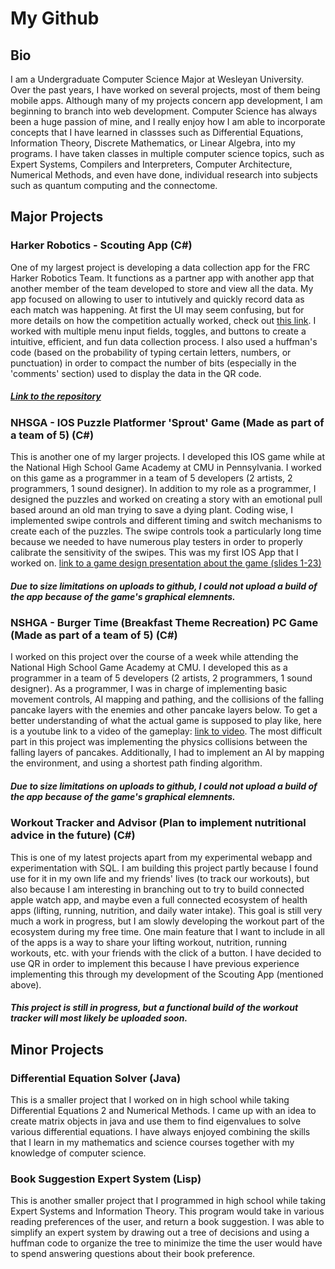 # My Github

## Bio
I am a Undergraduate Computer Science Major at Wesleyan University. Over the past years, I have worked on several projects, most of them being mobile apps. Although many of my projects concern app development, I am beginning to branch into web development. Computer Science has always been a huge passion of mine, and I really enjoy how I am able to incorporate concepts that I have learned in classses such as Differential Equations, Information Theory, Discrete Mathematics, or Linear Algebra, into my programs. I have taken classes in multiple computer science topics, such as Expert Systems, Compilers and Interpreters, Computer Architecture, Numerical Methods, and even have done, individual research into subjects such as quantum computing and the connectome.

## Major Projects
### Harker Robotics - Scouting App (C#)
One of my largest project is developing a data collection app for the FRC Harker Robotics Team. It functions as a partner app with another app that another member of the team developed to store and view all the data. My app focused on allowing to user to intutively and quickly record data as each match was happening. At first the UI may seem confusing, but for more details on how the competition actually worked, check out [this link](https://www.youtube.com/watch?v=Mew6G_og-PI). I worked with multiple menu input fields, toggles, and buttons to create a intuitive, efficient, and fun data collection process. I also used a huffman's code (based on the probability of typing certain letters, numbers, or punctuation) in order to compact the number of bits (especially in the 'comments' section) used to display the data in the QR code.
##### [Link to the repository](https://github.com/CarlG0123/ScoutingApp)

### NHSGA - IOS Puzzle Platformer 'Sprout' Game (Made as part of a team of 5) (C#)
This is another one of my larger projects. I developed this IOS game while at the National High School Game Academy at CMU in Pennsylvania. I worked on this game as a programmer in a team of 5 developers (2 artists, 2 programmers, 1 sound designer). In addition to my role as a programmer, I designed the puzzles and worked on creating a story with an emotional pull based around an old man trying to save a dying plant. Coding wise, I implemented swipe controls and different timing and switch mechanisms to create each of the puzzles. The swipe controls took a particularly long time because we needed to have numerous play testers in order to properly calibrate the sensitivity of the swipes. This was my first IOS App that I worked on. [link to a game design presentation about the game (slides 1-23)](https://docs.google.com/presentation/d/1SRRU6e57lkHXHmNx9fqHIKU_V0NrCOda35T2U-ee1h4/edit?usp=sharing)
##### _Due to size limitations on uploads to github, I could not upload a build of the app because of the game's graphical elemnents._

### NSHGA - Burger Time (Breakfast Theme Recreation) PC Game (Made as part of a team of 5) (C#)
I worked on this project over the course of a week while attending the National High School Game Academy at CMU. I developed this as a programmer in a team of 5 developers (2 artists, 2 programmers, 1 sound designer). As a programmer, I was in charge of implementing basic movement controls, AI mapping and pathing, and the collisions of the falling pancake layers with the enemies and other pancake layers below. To get a better understanding of what the actual game is supposed to play like, here is a youtube link to a video of the gameplay: [link to video](https://www.youtube.com/watch?v=UZ2T6e4NObE). The most difficult part in this project was implementing the physics collisions between the falling layers of pancakes. Additionally, I had to implement an AI by mapping the environment, and using a shortest path finding algorithm.
##### _Due to size limitations on uploads to github, I could not upload a build of the app because of the game's graphical elemnents._

### Workout Tracker and Advisor (Plan to implement nutritional advice in the future) (C#)
This is one of my latest projects apart from my experimental webapp and experimentation with SQL. I am building this project partly because I found use for it in my own life and my friends' lives (to track our workouts), but also because I am interesting in branching out to try to build connected apple watch app, and maybe even a full connected ecosystem of health apps (lifting, running, nutrition, and daily water intake). This goal is still very much a work in progress, but I am slowly developing the workout part of the ecosystem during my free time. One main feature that I want to include in all of the apps is a way to share your lifting workout, nutrition, running workouts, etc. with your friends with the click of a button. I have decided to use QR in order to implement this because I have previous experience implementing this through my development of the Scouting App (mentioned above).
##### _This project is still in progress, but a functional build of the workout tracker will most likely be uploaded soon._

## Minor Projects
### Differential Equation Solver (Java)
This is a smaller project that I worked on in high school while taking Differential Equations 2 and Numerical Methods. I came up with an idea to create matrix objects in java and use them to find eigenvalues to solve various differential equations. I have always enjoyed combining the skills that I learn in my mathematics and science courses together with my knowledge of computer science.

### Book Suggestion Expert System (Lisp)
This is another smaller project that I programmed in high school while taking Expert Systems and Information Theory. This program would take in various reading preferences of the user, and return a book suggestion. I was able to simplify an expert system by drawing out a tree of decisions and using a huffman code to organize the tree to minimize the time the user would have to spend answering questions about their book preference.
